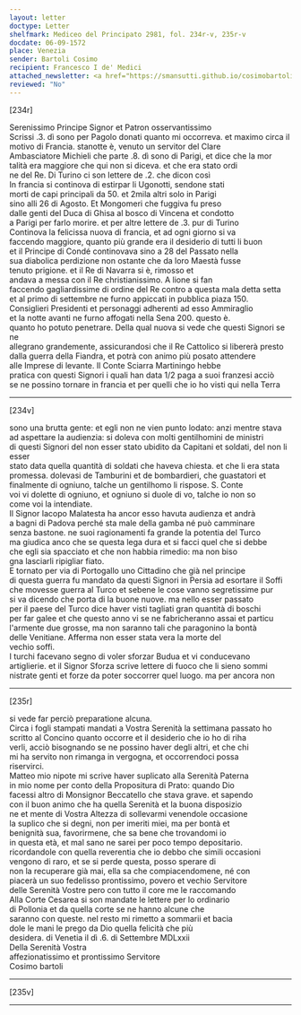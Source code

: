 ```yaml
---
layout: letter
doctype: Letter
shelfmark: Mediceo del Principato 2981, fol. 234r-v, 235r-v
docdate: 06-09-1572
place: Venezia
sender: Bartoli Cosimo
recipient: Francesco I de' Medici
attached_newsletter: <a href="https://smansutti.github.io/cosimobartoli/texts/3081_092/">3081_092</a>
reviewed: "No"
---
```


[234r]  
  
  
Serenissimo Principe Signor et Patron osservantissimo  
Scrissi .3. dì sono per Pagolo donati quanto mi occorreva. et maximo circa il  
motivo di Francia. stanotte è, venuto un servitor del Clare  
Ambasciatore Michieli che parte .8. dì sono di Parigi, et dice che la mor  
talità era maggiore che qui non si diceva. et che era stato ordi  
ne del Re. Di Turino ci son lettere de .2. che dicon così  
In francia si continova di estirpar li Ugonotti, sendone stati  
morti de capi principali da 50. et 2mila altri solo in Parigi  
sino alli 26 di Agosto. Et Mongomeri che fuggiva fu preso  
dalle genti del Duca di Ghisa al bosco di Vincena et condotto  
a Parigi per farlo morire. et per altre lettere de .3. pur di Turino  
Continova la felicissa nuova di francia, et ad ogni giorno si va  
faccendo maggiore, quanto più grande era il desiderio di tutti li buon  
et il Principe di Condé continovava sino a 28 del Passato nella  
sua diabolica perdizione non ostante che da loro Maestà fusse  
tenuto prigione. et il Re di Navarra si è, rimosso et  
andava a messa con il Re christianissimo. A lione si fan  
faccendo gagliardissime di ordine del Re contro a questa mala detta setta  
et al primo di settembre ne furno appiccati in pubblica piaza 150.  
Consiglieri Presidenti et personaggi adherenti ad esso Ammiraglio  
et la notte avanti ne furno affogati nella Sena 200. questo è.  
quanto ho potuto penetrare. Della qual nuova si vede che questi Signori se ne  
allegrano grandemente, assicurandosi che il Re Cattolico si libererà presto  
dalla guerra della Fiandra, et potrà con animo più posato attendere  
alle Imprese di levante. Il Conte Sciarra Martiningo hebbe  
pratica con questi Signori i quali han data 1/2 paga a suoi franzesi acciò  
se ne possino tornare in francia et per quelli che io ho visti qui nella Terra  
  
---  

[234v]  
  
  
sono una brutta gente: et egli non ne vien punto lodato: anzi mentre stava  
ad aspettare la audienzia: si doleva con molti gentilhomini de ministri  
di questi Signori del non esser stato ubidito da Capitani et soldati, del non li esser  
stato data quella quantità di soldati che haveva chiesta. et che li era stata  
promessa. dolevasi de Tamburini et de bombardieri, che guastatori et  
finalmente di ogniuno, talche un gentilhomo li rispose. S. Conte  
voi vi dolette di ogniuno, et ogniuno si duole di vo, talche io non so  
come voi la intendiate.  
Il Signor Iacopo Malatesta ha ancor esso havuta audienza et andrà  
a bagni di Padova perché sta male della gamba né può camminare  
senza bastone. ne suoi ragionamenti fa grande la potentia del Turco  
ma giudica anco che se questa lega dura et si facci quel che si debbe  
che egli sia spacciato et che non habbia rimedio: ma non biso  
gna lasciarli ripigliar fiato.  
E tornato per via di Portogallo uno Cittadino che già nel principe  
di questa guerra fu mandato da questi Signori in Persia ad esortare il Soffi  
che movesse guerra al Turco et sebene le cose vanno segretissime pur  
si va dicendo che porta di la buone nuove. ma nello esser passato  
per il paese del Turco dice haver visti tagliati gran quantità di boschi  
per far galee et che questo anno vi se ne fabricheranno assai et particu  
l'armente due grosse, ma non saranno tali che paragonino la bontà  
delle Venitiane. Afferma non esser stata vera la morte del  
vechio soffi.  
I turchi facevano segno di voler sforzar Budua et vi conducevano  
artiglierie. et il Signor Sforza scrive lettere di fuoco che li sieno sommi  
nistrate genti et forze da poter soccorrer quel luogo. ma per ancora non  
  
---  

[235r]  
  
  
si vede far perciò preparatione alcuna.  
Circa i fogli stampati mandati a Vostra Serenità la settimana passato ho  
scritto al Concino quanto occorre et il desiderio che io ho di riha  
verli, acciò bisognando se ne possino haver degli altri, et che chi  
mi ha servito non rimanga in vergogna, et occorrendoci possa  
riservirci.  
Matteo mio nipote mi scrive haver suplicato alla Serenità Paterna  
in mio nome per conto della Propositura di Prato: quando Dio  
facessi altro di Monsignor Beccatello che stava grave. et sapendo  
con il buon animo che ha quella Serenità et la buona disposizio  
ne et mente di Vostra Altezza di sollevarmi venendole occasione  
la suplico che si degni, non per imeriti miei, ma per bontà et  
benignità sua, favorirmene, che sa bene che trovandomi io  
in questa età, et mal sano ne sarei per poco tempo depositario.  
ricordandole con quella reverentia che io debbo che simili occasioni  
vengono di raro, et se si perde questa, posso sperare di  
non la recuperare già mai, ella sa che compiacendomene, né con  
piacerà un suo fedelisso prontissimo, povero et vechio Servitore  
delle Serenità Vostre pero con tutto il core me le raccomando  
Alla Corte Cesarea si son mandate le lettere per lo ordinario  
di Pollonia et da quella corte se ne hanno alcune che  
saranno con queste. nel resto mi rimetto a sommarii et bacia  
dole le mani le prego da Dio quella felicità che più  
desidera. di Venetia il dì .6. di Settembre MDLxxii  
Della Serenità Vostra  
affezionatissimo et prontissimo Servitore  
Cosimo bartoli  
  
---  

[235v]  
  
  
  
---  

